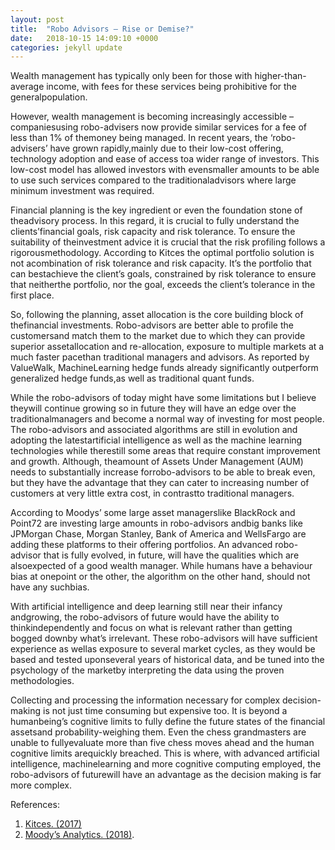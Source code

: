 ```yaml
---
layout: post
title:  "Robo Advisors – Rise or Demise?"
date:   2018-10-15 14:09:10 +0000
categories: jekyll update
---
```

Wealth management has typically only been for those with higher-than-average income, with fees for these services being prohibitive for the generalpopulation.
  
However, wealth management is becoming increasingly accessible – companiesusing robo-advisers now provide similar services for a fee of less than 1% of themoney being managed. In recent years, the ‘robo-advisers’ have grown rapidly,mainly due to their low-cost offering, technology adoption and ease of access toa wider range of investors. This low-cost model has allowed investors with evensmaller amounts to be able to use such services compared to the traditionaladvisors where large minimum investment was required.
  
Financial planning is the key ingredient or even the foundation stone of theadvisory process. In this regard, it is crucial to fully understand the clients’financial goals, risk capacity and risk tolerance. To ensure the suitability of theinvestment advice it is crucial that the risk profiling follows a rigorousmethodology. According to Kitces the optimal portfolio solution is not acombination of risk tolerance and risk capacity. It’s the portfolio that can bestachieve the client’s goals, constrained by risk tolerance to ensure that neitherthe portfolio, nor the goal, exceeds the client’s tolerance in the first place.

So, following the planning, asset allocation is the core building block of thefinancial investments. Robo-advisors are better able to profile the customersand match them to the market due to which they can provide superior assetallocation and re-allocation, exposure to multiple markets at a much faster pacethan traditional managers and advisors. As reported by ValueWalk, MachineLearning hedge funds already significantly outperform generalized hedge funds,as well as traditional quant funds.

While the robo-advisors of today might have some limitations but I believe theywill continue growing so in future they will have an edge over the traditionalmanagers and become a normal way of investing for most people. The robo-advisors and associated algorithms are still in evolution and adopting the latestartificial intelligence as well as the machine learning technologies while therestill some areas that require constant improvement and growth. Although, theamount of Assets Under Management (AUM) needs to substantially increase forrobo-advisors to be able to break even, but they have the advantage that they can cater to increasing number of customers at very little extra cost, in contrastto traditional managers.

According to Moodys’ some large asset managerslike BlackRock and Point72 are investing large amounts in robo-advisors andbig banks like JPMorgan Chase, Morgan Stanley, Bank of America and WellsFargo are adding these platforms to their offering portfolios. An advanced robo-advisor that is fully evolved, in future, will have the qualities which are alsoexpected of a good wealth manager. While humans have a behaviour bias at onepoint or the other, the algorithm on the other hand, should not have any suchbias.

With artificial intelligence and deep learning still near their infancy andgrowing, the robo-advisors of future would have the ability to thinkindependently and focus on what is relevant rather than getting bogged downby what’s irrelevant. These robo-advisors will have sufficient experience as wellas exposure to several market cycles, as they would be based and tested uponseveral years of historical data, and be tuned into the psychology of the marketby interpreting the data using the proven methodologies.

Collecting and processing the information necessary for complex decision-making is not just time consuming but expensive too. It is beyond a humanbeing’s cognitive limits to fully define the future states of the financial assetsand probability-weighing them. Even the chess grandmasters are unable to fullyevaluate more than five chess moves ahead and the human cognitive limits arequickly breached. This is where, with advanced artificial intelligence, machinelearning and more cognitive computing employed, the robo-advisors of futurewill have an advantage as the decision making is far more complex.


References:
1. [Kitces. (2017)][Separating-Risk-Tolerance-From-Risk-Capacity] 
2. [Moody’s Analytics. (2018)][Robo-advisors-A-Buzzword-or-Future-of-Investing]. 

[Separating-Risk-Tolerance-From-Risk-Capacity]: https://www.kitces.com/blog/separating-risk-tolerance-from-risk-capacity-just-because-you-can-afford-to-take-risk-doesnt-mean-you-should/
[Robo-advisors-A-Buzzword-or-Future-of-Investing]:   https://www.acuitykp.com/blog/robo-advisors-a-buzzword-or-the-future-of-investing/
